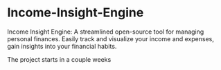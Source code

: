 # Income-Insight-Engine
Income Insight Engine: A streamlined open-source tool for managing personal finances. Easily track and visualize your income and expenses, gain insights into your financial habits.

The project starts in a couple weeks
